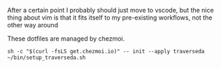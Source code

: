After a certain point I probably should just move to vscode, but the nice thing
about vim is that it fits itself to my pre-existing workflows, not the other way around

These dotfiles are managed by chezmoi.

    sh -c "$(curl -fsLS get.chezmoi.io)" -- init --apply traverseda
    ~/bin/setup_traverseda.sh

